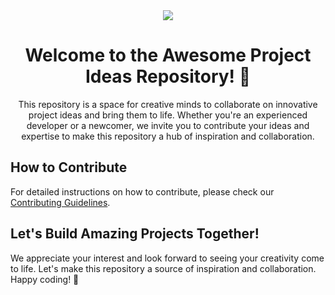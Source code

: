 
<div align="center">
    <img src="https://i.pinimg.com/originals/a2/f4/62/a2f462f4b330fc5929d6cf719a415434.gif" />
    <h1>Welcome to the Awesome Project Ideas Repository! 🚀</h1>
    <p>This repository is a space for creative minds to collaborate on innovative project ideas and bring them to life. Whether you're an experienced developer or a newcomer, we invite you to contribute your ideas and expertise to make this repository a hub of inspiration and collaboration.</p>
</div>

## How to Contribute

For detailed instructions on how to contribute, please check our [Contributing Guidelines](CONTRIBUTING.md).

## Let's Build Amazing Projects Together!

We appreciate your interest and look forward to seeing your creativity come to life. Let's make this repository a source of inspiration and collaboration. Happy coding! 🌟
